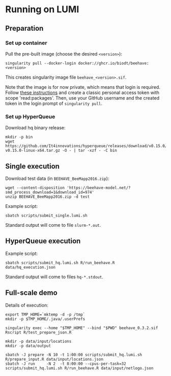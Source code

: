 # Running on LUMI

## Preparation

### Set up container

Pull the pre-built image (choose the desired `<version>`):

    singularity pull --docker-login docker://ghcr.io/biodt/beehave:<version>

This creates singularity image file `beehave_<version>.sif`.

Note that the image is for now private, which means that login is required.
Follow [these instructions](https://docs.github.com/en/authentication/keeping-your-account-and-data-secure/creating-a-personal-access-token#creating-a-personal-access-token-classic)
and create a classic personal access token with scope 'read:packages'.
Then, use your GitHub username and the created token in the login prompt of `singularity pull`.

### Set up HyperQueue

Download hq binary release:

    mkdir -p bin
    wget https://github.com/It4innovations/hyperqueue/releases/download/v0.15.0/hq-v0.15.0-linux-x64.tar.gz -O - | tar -xzf - -C bin


## Single execution

Download test data (in `BEEHAVE_BeeMapp2016.zip`):

    wget --content-disposition 'https://beehave-model.net/?smd_process_download=1&download_id=974'
    unzip BEEHAVE_BeeMapp2016.zip -d test

Example script:

    sbatch scripts/submit_single.lumi.sh

Standard output will come to file `slurm-*.out`.

## HyperQueue execution

Example script:

    sbatch scripts/submit_hq.lumi.sh R/run_beehave.R data/hq_execution.json

Standard output will come to files `hq-*.stdout`.


## Full-scale demo

Details of execution:

    export TMP_HOME=`mktemp -d -p /tmp`
    mkdir -p $TMP_HOME/.java/.userPrefs

    singularity exec --home "$TMP_HOME" --bind "$PWD" beehave_0.3.2.sif Rscript R/test_prepare_json.R

    mkdir -p data/input/locations
    mkdir -p data/output

    sbatch -J prepare -N 10 -t 1:00:00 scripts/submit_hq.lumi.sh R/prepare_input.R data/input/locations.json
    sbatch -J run     -N 2  -t 8:00:00 --cpus-per-task=32 scripts/submit_hq.lumi.sh R/run_beehave.R data/input/netlogo.json

